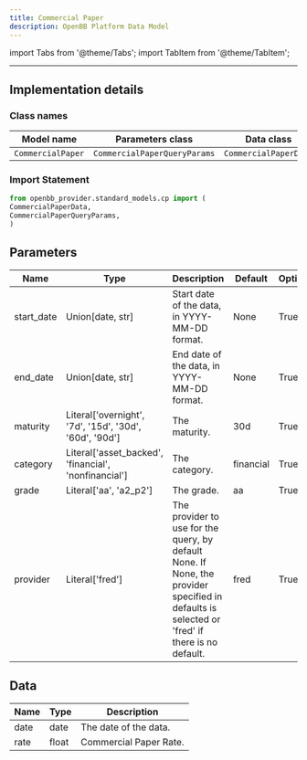 ```yaml
---
title: Commercial Paper
description: OpenBB Platform Data Model
---
```


<!-- markdownlint-disable MD012 MD031 MD033 -->

import Tabs from '@theme/Tabs';
import TabItem from '@theme/TabItem';

---

## Implementation details

### Class names

| Model name | Parameters class | Data class |
| ---------- | ---------------- | ---------- |
| `CommercialPaper` | `CommercialPaperQueryParams` | `CommercialPaperData` |

### Import Statement

```python
from openbb_provider.standard_models.cp import (
CommercialPaperData,
CommercialPaperQueryParams,
)
```

## Parameters

<Tabs>
<TabItem value="standard" label="Standard">

| Name | Type | Description | Default | Optional |
| ---- | ---- | ----------- | ------- | -------- |
| start_date | Union[date, str] | Start date of the data, in YYYY-MM-DD format. | None | True |
| end_date | Union[date, str] | End date of the data, in YYYY-MM-DD format. | None | True |
| maturity | Literal['overnight', '7d', '15d', '30d', '60d', '90d'] | The maturity. | 30d | True |
| category | Literal['asset_backed', 'financial', 'nonfinancial'] | The category. | financial | True |
| grade | Literal['aa', 'a2_p2'] | The grade. | aa | True |
| provider | Literal['fred'] | The provider to use for the query, by default None. If None, the provider specified in defaults is selected or 'fred' if there is no default. | fred | True |
</TabItem>

</Tabs>

## Data

<Tabs>
<TabItem value="standard" label="Standard">

| Name | Type | Description |
| ---- | ---- | ----------- |
| date | date | The date of the data. |
| rate | float | Commercial Paper Rate. |
</TabItem>

</Tabs>

